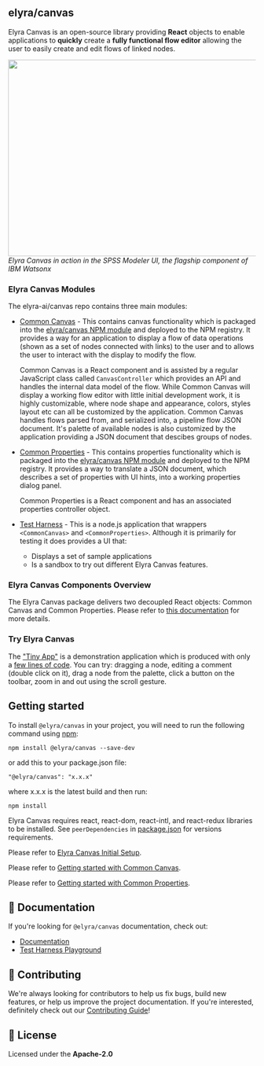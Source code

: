 <!--
{% comment %}
Copyright 2017-2023 Elyra Authors

Licensed under the Apache License, Version 2.0 (the "License");
you may not use this file except in compliance with the License.
You may obtain a copy of the License at

http://www.apache.org/licenses/LICENSE-2.0

Unless required by applicable law or agreed to in writing, software
distributed under the License is distributed on an "AS IS" BASIS,
WITHOUT WARRANTIES OR CONDITIONS OF ANY KIND, either express or implied.
See the License for the specific language governing permissions and
limitations under the License.
{% endcomment %}
-->

## elyra/canvas
Elyra Canvas is an open-source library providing **React** objects to enable applications to
**quickly** create a **fully functional flow editor** allowing the user to easily create and edit
flows of linked nodes.

<p>
	<img src="https://github.com/elyra-ai/canvas/assets/25124000/3e734200-75dc-4232-8d2d-430daba13061" width="800" height="400"/>
	<br />
	<em>Elyra Canvas in action in the SPSS Modeler UI, the flagship component of IBM Watsonx</em>
</p>

### Elyra Canvas Modules

The elyra-ai/canvas repo contains three main modules:

* [Common Canvas](03-common-canvas.md) - This contains canvas functionality which is packaged into the [elyra/canvas NPM module](https://www.npmjs.com/package/@elyra/canvas) and deployed to the NPM registry. It provides a way for an application to display a flow of data operations (shown as a set of nodes connected with links) to the user and to allows the user to interact with the display to modify the flow.

	Common Canvas is a React component and is assisted by a regular JavaScript class called `CanvasController` which provides an API and handles the internal data model of the flow. While Common Canvas will display a working flow editor with little initial development work, it is highly customizable, where node shape and appearance, colors, styles layout etc can all be customized by the application. Common Canvas handles flows parsed from, and serialized into, a pipeline flow JSON document. It's palette of available nodes is also customized by the application providing a JSON document that descibes groups of nodes.

* [Common Properties](04-common-properties.md) - This contains properties functionality which is packaged into the [elyra/canvas NPM module](https://www.npmjs.com/package/@elyra/canvas) and deployed to the NPM registry. It provides a way to translate a JSON document, which describes a set of properties with UI hints, into a working properties dialog panel.

	Common Properties is a React component and has an associated properties controller object.

* [Test Harness](https://github.com/elyra-ai/canvas/tree/master/canvas_modules/harness#test-harness) - This is a node.js application that wrappers `<CommonCanvas>` and `<CommonProperties>`. Although it is primarily for testing it does provides a UI that:
	* Displays a set of sample applications
	* Is a sandbox to try out different Elyra Canvas features.

### Elyra Canvas Components Overview
The Elyra Canvas package delivers two decoupled React objects: Common Canvas and Common Properties. Please refer to [this documentation](https://elyra-ai.github.io/canvas/01-canvas-components/) for more details.

### Try Elyra Canvas

The ["Tiny App"](https://elyra-canvas-test-harness.u20youmx4sm.us-south.codeengine.appdomain.cloud/#/app-tiny) is a demonstration application which is produced with only a [few lines of code](https://github.com/elyra-ai/canvas/blob/master/canvas_modules/harness/src/client/app-tiny.js). You can try: dragging a node, editing a comment (double click on it), drag a node from the palette, click a button on the toolbar, zoom in and out using the scroll gesture.

## Getting started
To install `@elyra/canvas` in your project, you will need to run the following command using [npm](https://www.npmjs.com/):

```
npm install @elyra/canvas --save-dev
```

or add this to your package.json file:
```
"@elyra/canvas": "x.x.x"
```

where x.x.x is the latest build and then run:
```
npm install
```

Elyra Canvas requires react, react-dom, react-intl, and react-redux libraries to be installed. See `peerDependencies` in [package.json](https://github.com/elyra-ai/canvas/blob/main/canvas_modules/common-canvas/package.json) for versions requirements.

Please refer to [Elyra Canvas Initial Setup](https://elyra-ai.github.io/canvas/02-set-up/).

Please refer to [Getting started with Common Canvas](https://elyra-ai.github.io/canvas/03-common-canvas/#getting-started-with-common-canvas).

Please refer to [Getting started with Common Properties](https://elyra-ai.github.io/canvas/04-common-properties/#getting-started-with-common-properties).


## 📖 Documentation

If you're looking for `@elyra/canvas` documentation, check out:
- [Documentation](https://elyra-ai.github.io/canvas/)
- [Test Harness Playground](https://ibm.biz/elyra-canvas-test-harness)

## 🙌 Contributing
We're always looking for contributors to help us fix bugs, build new features, or help us improve the project documentation. If you're interested, definitely check out our [Contributing Guide](https://elyra-ai.github.io/canvas/06-contributing/)!

## 📝 License
Licensed under the **Apache-2.0**